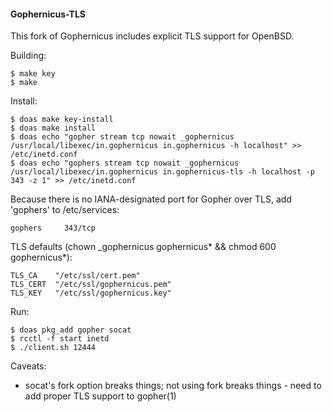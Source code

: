 #### Gophernicus-TLS

This fork of Gophernicus includes explicit TLS support for OpenBSD.

Building:

    $ make key
    $ make

Install:

    $ doas make key-install
    $ doas make install
    $ doas echo "gopher stream tcp nowait _gophernicus /usr/local/libexec/in.gophernicus in.gophernicus -h localhost" >> /etc/inetd.conf
    $ doas echo "gophers stream tcp nowait _gophernicus /usr/local/libexec/in.gophernicus in.gophernicus-tls -h localhost -p 343 -z 1" >> /etc/inetd.conf

Because there is no IANA-designated port for Gopher over TLS, add 'gophers' to /etc/services:

    gophers     343/tcp

TLS defaults (chown _gophernicus gophernicus* && chmod 600 gophernicus*):

    TLS_CA    "/etc/ssl/cert.pem"
    TLS_CERT  "/etc/ssl/gophernicus.pem"
    TLS_KEY   "/etc/ssl/gophernicus.key"

Run:

    $ doas pkg_add gopher socat
    $ rcctl -f start inetd
    $ ./client.sh 12444

Caveats:

- socat's fork option breaks things; not using fork breaks things - need to add proper TLS support to gopher(1)
